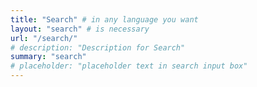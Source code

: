 ```yaml
---
title: "Search" # in any language you want
layout: "search" # is necessary
url: "/search/"
# description: "Description for Search"
summary: "search"
# placeholder: "placeholder text in search input box"
---
```

